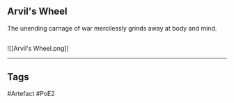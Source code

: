 ## Arvil's Wheel
The unending carnage of war
mercilessly grinds away
at body and mind.
##
![[Arvil's Wheel.png]]

---
## Tags
#Artefact
#PoE2